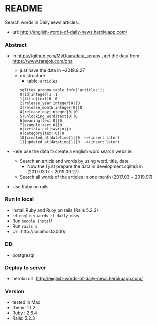 # README

Search words in Daily news articles.
- url: http://english-words-of-daily-news.herokuapp.com/

### Abstract

- In https://github.com/MyDuan/data_scrapy , get the data from https://www.rarejob.com/dna
    - just have the data in ~2019.9.27
    - db structure
        - table: `articles`
        ```
        sqlite> pragma table_info('articles');
        0|id|integer|1||1
        1|title|text|0||0
        2|release_year|integer|0||0
        3|release_month|integer|0||0
        4|release_day|integer|0||0
        5|unlocking_word|text|0||0
        6|meaning|text|0||0
        7|example|text|0||0
        8|article_url|text|0||0
        9|category|text|0||0
        10|created_at|datetime|1||0  ~>(insert later)
        11|updated_at|datetime|1||0  ~>(insert later)
        ```

- Here use the data to create a english word search website.
    - Search an article and words by using word, title, date
        - Now the I just prepare the data in development.sqlite3 in (2017.03.17 ~ 2019.09.27)
    - Search all words of the articles in one month (2017.03 ~ 2019.07)
- Use Ruby on rails

### Run in local
- install Ruby and Ruby on rails (Rails 5.2.3)
- `cd english_words_of_daily_news`
- Run `bundle install`
- Run `rails s`
- Url: http://localhost:3000/

### DB:
- postgresql

### Deploy to server
- heroku url: http://english-words-of-daily-news.herokuapp.com/

### Version
 - tested in Mac
 - rbenv: 1.1.2
 - Ruby : 2.6.4
 - Rails: 5.2.3
